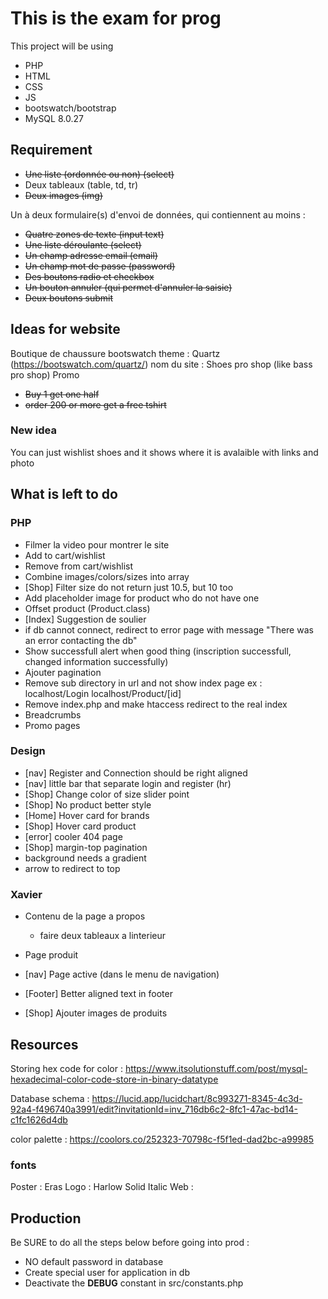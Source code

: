 # This is the exam for prog
This project will be using
- PHP
- HTML
- CSS
- JS
- bootswatch/bootstrap
- MySQL 8.0.27


## Requirement
- ~~Une liste (ordonnée ou non) (select)~~
- Deux tableaux (table, td, tr)
- ~~Deux images (img)~~

Un à deux formulaire(s) d'envoi de données, qui contiennent au moins :
- ~~Quatre zones de texte (input text)~~
- ~~Une liste déroulante (select)~~
- ~~Un champ adresse email (email)~~
- ~~Un champ mot de passe (password)~~
- ~~Des boutons radio et checkbox~~
- ~~Un bouton annuler (qui permet d'annuler la saisie)~~
- ~~Deux boutons submit~~

## Ideas for website
Boutique de chaussure
bootswatch theme : Quartz (https://bootswatch.com/quartz/)
nom du site : Shoes pro shop (like bass pro shop)
Promo
- ~~Buy 1 get one half~~
- ~~order 200 or more get a free tshirt~~

### New idea
You can just wishlist shoes and it shows where it is avalaible with links and photo

## What is left to do 
### PHP
- Filmer la video pour montrer le site
- Add to cart/wishlist
- Remove from cart/wishlist
- Combine images/colors/sizes into array
- [Shop] Filter size do not return just 10.5, but 10 too
- Add placeholder image for product who do not have one
- Offset product (Product.class)
- [Index] Suggestion de soulier
- if db cannot connect, redirect to error page with message "There was an error contacting the db"
- Show successfull alert when good thing (inscription successfull, changed information successfully)
- Ajouter pagination
- Remove sub directory in url and not show index page
ex : localhost/Login
localhost/Product/[id]
- Remove index.php and make htaccess redirect to the real index
- Breadcrumbs
- Promo pages

### Design
- [nav] Register and Connection should be right aligned
- [nav] little bar that separate login and register (hr)
- [Shop] Change color of size slider point
- [Shop] No product better style
- [Home] Hover card for brands
- [Shop] Hover card product
- [error] cooler 404 page
- [Shop] margin-top pagination
- background needs a gradient
- arrow to redirect to top

### Xavier
- Contenu de la page a propos

    - faire deux tableaux a linterieur

- Page produit

- [nav] Page active (dans le menu de navigation)

- [Footer] Better aligned text in footer

- [Shop] Ajouter images de produits



## Resources
Storing hex code for color : https://www.itsolutionstuff.com/post/mysql-hexadecimal-color-code-store-in-binary-datatype

Database schema : https://lucid.app/lucidchart/8c993271-8345-4c3d-92a4-f496740a3991/edit?invitationId=inv_716db6c2-8fc1-47ac-bd14-c1fc1626d4db

color palette : https://coolors.co/252323-70798c-f5f1ed-dad2bc-a99985

### fonts
Poster          : Eras
Logo            : Harlow Solid Italic
Web             : 


## Production
Be SURE to do all the steps below before going into prod :
- NO default password in database
- Create special user for application in db
- Deactivate the __DEBUG__ constant in src/constants.php
